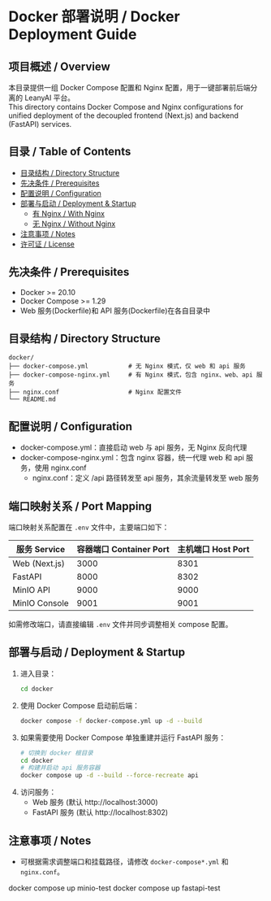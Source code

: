 # Docker 部署说明 / Docker Deployment Guide

## 项目概述 / Overview
本目录提供一组 Docker Compose 配置和 Nginx 配置，用于一键部署前后端分离的 LeanyAI 平台。  
This directory contains Docker Compose and Nginx configurations for unified deployment of the decoupled frontend (Next.js) and backend (FastAPI) services.

## 目录 / Table of Contents
- [目录结构 / Directory Structure](#目录结构--directory-structure)
- [先决条件 / Prerequisites](#先决条件--prerequisites)
- [配置说明 / Configuration](#配置说明--configuration)
- [部署与启动 / Deployment & Startup](#部署与启动--deployment--startup)
  - [有 Nginx / With Nginx](#有-nginx--with-nginx)
  - [无 Nginx / Without Nginx](#无-nginx--without-nginx)
- [注意事项 / Notes](#注意事项--notes)
- [许可证 / License](#许可证--license)

## 先决条件 / Prerequisites
- Docker >= 20.10
- Docker Compose >= 1.29
- Web 服务(Dockerfile)和 API 服务(Dockerfile)在各自目录中

## 目录结构 / Directory Structure
```text
docker/
├── docker-compose.yml           # 无 Nginx 模式，仅 web 和 api 服务
├── docker-compose-nginx.yml     # 有 Nginx 模式，包含 nginx、web、api 服务
├── nginx.conf                   # Nginx 配置文件
└── README.md
```

## 配置说明 / Configuration
- docker-compose.yml：直接启动 web 与 api 服务，无 Nginx 反向代理
- docker-compose-nginx.yml：包含 nginx 容器，统一代理 web 和 api 服务，使用 nginx.conf
  - nginx.conf：定义 /api 路径转发至 api 服务，其余流量转发至 web 服务

## 端口映射关系 / Port Mapping
端口映射关系配置在 `.env` 文件中，主要端口如下：

| 服务 Service | 容器端口 Container Port | 主机端口 Host Port |
|--------------|----------------------|-------------------|
| Web (Next.js)| 3000                 | 8301              |
| FastAPI      | 8000                 | 8302              |
| MinIO API    | 9000                 | 9000              |
| MinIO Console| 9001                 | 9001              |

如需修改端口，请直接编辑 `.env` 文件并同步调整相关 compose 配置。

## 部署与启动 / Deployment & Startup

1. 进入目录：
   ```bash
   cd docker
   ```
2. 使用 Docker Compose 启动前后端：
   ```bash
   docker compose -f docker-compose.yml up -d --build
   ```
3. 如果需要使用 Docker Compose 单独重建并运行 FastAPI 服务：
   ```bash
   # 切换到 docker 根目录
   cd docker
   # 构建并启动 api 服务容器
   docker compose up -d --build --force-recreate api
   ```
4. 访问服务：
   - Web 服务 (默认 http://localhost:3000)
   - FastAPI 服务 (默认 http://localhost:8302)

## 注意事项 / Notes
- 可根据需求调整端口和挂载路径，请修改 `docker-compose*.yml` 和 `nginx.conf`。


docker compose up minio-test
docker compose up fastapi-test
